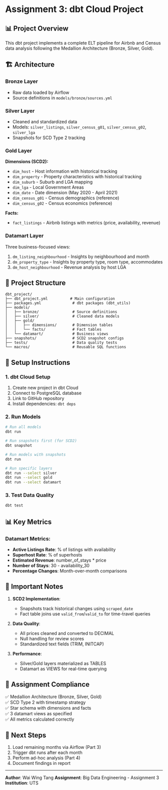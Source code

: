 # Assignment 3: dbt Cloud Project

## 📊 Project Overview
This dbt project implements a complete ELT pipeline for Airbnb and Census data analysis following the Medallion Architecture (Bronze, Silver, Gold).

## 🏗️ Architecture

### **Bronze Layer**
- Raw data loaded by Airflow
- Source definitions in `models/bronze/sources.yml`

### **Silver Layer**
- Cleaned and standardized data
- Models: `silver_listings`, `silver_census_g01`, `silver_census_g02`, `silver_lga`
- Snapshots for SCD Type 2 tracking

### **Gold Layer**
**Dimensions (SCD2):**
- `dim_host` - Host information with historical tracking
- `dim_property` - Property characteristics with historical tracking
- `dim_suburb` - Suburb and LGA mapping
- `dim_lga` - Local Government Areas
- `dim_date` - Date dimension (May 2020 - April 2021)
- `dim_census_g01` - Census demographics (reference)
- `dim_census_g02` - Census economics (reference)

**Facts:**
- `fact_listings` - Airbnb listings with metrics (price, availability, revenue)

### **Datamart Layer**
Three business-focused views:
1. `dm_listing_neighbourhood` - Insights by neighbourhood and month
2. `dm_property_type` - Insights by property type, room type, accommodates
3. `dm_host_neighbourhood` - Revenue analysis by host LGA

## 📁 Project Structure
```
dbt_project/
├── dbt_project.yml          # Main configuration
├── packages.yml              # dbt packages (dbt_utils)
├── models/
│   ├── bronze/               # Source definitions
│   ├── silver/               # Cleaned data models
│   ├── gold/
│   │   ├── dimensions/       # Dimension tables
│   │   └── facts/            # Fact tables
│   └── datamart/             # Business views
├── snapshots/                # SCD2 snapshot configs
├── tests/                    # Data quality tests
└── macros/                   # Reusable SQL functions
```

## 🚀 Setup Instructions

### 1. **dbt Cloud Setup**
1. Create new project in dbt Cloud
2. Connect to PostgreSQL database
3. Link to GitHub repository
4. Install dependencies: `dbt deps`

### 2. **Run Models**
```bash
# Run all models
dbt run

# Run snapshots first (for SCD2)
dbt snapshot

# Run models with snapshots
dbt run

# Run specific layers
dbt run --select silver
dbt run --select gold
dbt run --select datamart
```

### 3. **Test Data Quality**
```bash
dbt test
```

## 📊 Key Metrics

### Datamart Metrics:
- **Active Listings Rate**: % of listings with availability
- **Superhost Rate**: % of superhosts
- **Estimated Revenue**: number_of_stays * price
- **Number of Stays**: 30 - availability_30
- **Percentage Changes**: Month-over-month comparisons

## 🔑 Important Notes

1. **SCD2 Implementation**: 
   - Snapshots track historical changes using `scraped_date`
   - Fact table joins use `valid_from`/`valid_to` for time-travel queries

2. **Data Quality**:
   - All prices cleaned and converted to DECIMAL
   - Null handling for review scores
   - Standardized text fields (TRIM, INITCAP)

3. **Performance**:
   - Silver/Gold layers materialized as TABLES
   - Datamart as VIEWS for real-time querying

## 📝 Assignment Compliance

✅ Medallion Architecture (Bronze, Silver, Gold)  
✅ SCD Type 2 with timestamp strategy  
✅ Star schema with dimensions and facts  
✅ 3 datamart views as specified  
✅ All metrics calculated correctly  

## 🎯 Next Steps

1. Load remaining months via Airflow (Part 3)
2. Trigger dbt runs after each month
3. Perform ad-hoc analysis (Part 4)
4. Document findings in report

---

**Author**: Wai Wing Tang
**Assignment**: Big Data Engineering - Assignment 3  
**Institution**: UTS


